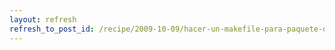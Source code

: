 ```yaml
---
layout: refresh
refresh_to_post_id: /recipe/2009-10-09/hacer-un-makefile-para-paquete-debian.html
---
```

